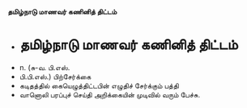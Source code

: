 **தமிழ்நாடு மாணவர் கணினித் திட்டம்**
- # தமிழ்நாடு மாணவர் கணினித் திட்டம்
- n. (சு-வ. பி.எஸ்.
- பி.பி.எஸ்.) பிற்சேர்க்கை
- கடிதத்தில் கையெழுத்திட்டபின் எழுதிச் சேர்க்கும் பத்தி
- வானொலி பரப்புச் செய்தி அறிக்கையின் முடிவில் வரும் பேச்சு.

